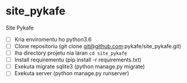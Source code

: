 # site_pykafe
Site Pykafe

- [ ] Kria enviromentu ho python3.6
- [ ] Clone repositoriu (git clone git@github.com:pykafe/site_pykafe.git)
- [ ] Iha directory projetu nia laran `cd site_pykafe` 
- [ ] Install requirementu (pip install -r requirements.txt)
- [ ] Exekuta migrate sqlite3 (python manage.py migrate)
- [ ] Exekuta server (python manage.py runserver)

